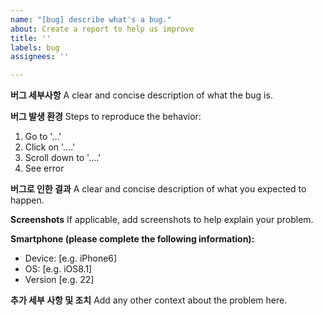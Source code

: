 ```yaml
---
name: "[bug] describe what's a bug."
about: Create a report to help us improve
title: ''
labels: bug
assignees: ''

---
```


**버그 세부사항**
A clear and concise description of what the bug is.

**버그 발생 환경**
Steps to reproduce the behavior:
1. Go to '...'
2. Click on '....'
3. Scroll down to '....'
4. See error

**버그로 인한 결과**
A clear and concise description of what you expected to happen.

**Screenshots**
If applicable, add screenshots to help explain your problem.

**Smartphone (please complete the following information):**
 - Device: [e.g. iPhone6]
 - OS: [e.g. iOS8.1]
 - Version [e.g. 22]

**추가 세부 사항 및 조치**
Add any other context about the problem here.
